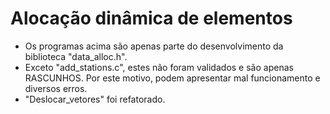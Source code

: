 # Alocação dinâmica de elementos

* Os programas acima são apenas parte do desenvolvimento da biblioteca "data_alloc.h". 
* Exceto "add_stations.c", estes não foram validados e são apenas RASCUNHOS. Por este motivo, podem apresentar mal funcionamento e diversos erros.
* "Deslocar_vetores" foi refatorado.
